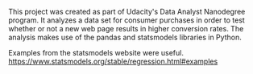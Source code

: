 This project was created as part of Udacity's Data Analyst Nanodegree program.  It analyzes a data set for consumer purchases in order to test whether or not a new web page results in higher conversion rates.  The analysis makes use of the pandas and statsmodels libraries in Python.

Examples from the statsmodels website were useful.
https://www.statsmodels.org/stable/regression.html#examples
